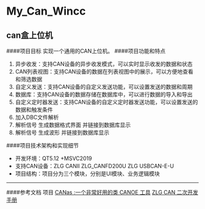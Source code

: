 # My_Can_Wincc
## can盒上位机
####项目目标
实现一个通用的CAN上位机。
####项目功能和特点
1. 异步收发：支持CAN设备的异步收发模式，可以实时显示收发的数据和状态
2. CAN列表视图：支持CAN设备的数据在列表视图中的展示，可以方便地查看和筛选数据
3. 自定义发送：支持CAN设备的自定义发送功能，可以设置发送的数据和周期
4. 数据库：支持CAN设备的数据存储在数据库中，可以进行数据的导入和导出
5. 自定义定时器发送：支持CAN设备的自定义定时器发送功能，可以设置发送的数据和触发条件
6. 加入DBC文件解析
7. 解析信号 生成数据格式界面 并链接到数据库显示
8. 解析信号 生成波形 并链接到数据库显示

####项目技术架构和实现细节
- 开发环境：QT5.12 +MSVC2019
- 支持CAN设备：ZLG CANII ZLG_CANFD200U ZLG USBCAN-E-U
- 项目结构：项目分为三个模块，分别是UI模块、业务逻辑模块


------------

####参考文档 项目
[CANas :一个非常好用的类 CANOE 工具](https://blog.csdn.net/lushoumin/article/details/70209954/ "https://blog.csdn.net/lushoumin/article/details/70209954/")
[ZLG CAN 二次开发手册]()